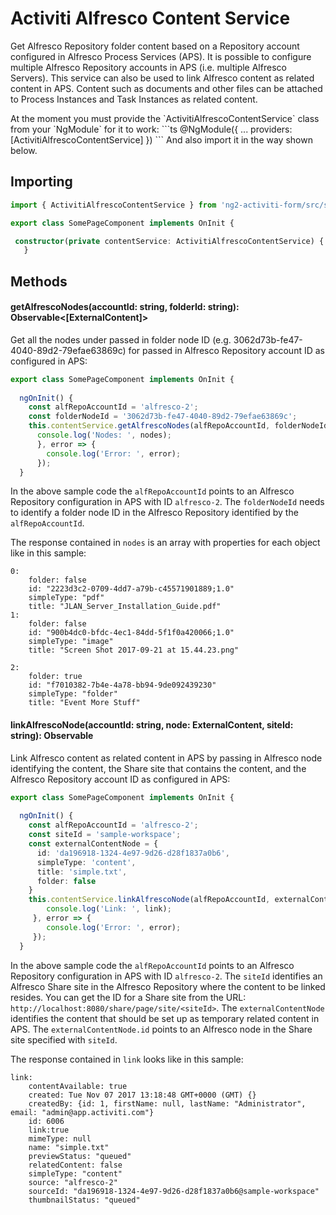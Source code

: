 # Activiti Alfresco Content Service

Get Alfresco Repository folder content based on a Repository account configured in Alfresco Process Services (APS). 
It is possible to configure multiple Alfresco Repository accounts in APS (i.e. multiple Alfresco Servers).
This service can also be used to link Alfresco content as related content in APS. 
Content such as documents and other files can be attached to Process Instances 
and Task Instances as related content.

<aside class="warning">
At the moment you must provide the `ActivitiAlfrescoContentService` class from your `NgModule` for it to work:
```ts
@NgModule({
...
  providers: [ActivitiAlfrescoContentService] 
})
```
And also import it in the way shown below.
</aside>

## Importing

```ts
import { ActivitiAlfrescoContentService } from 'ng2-activiti-form/src/services/activiti-alfresco.service';

export class SomePageComponent implements OnInit {

 constructor(private contentService: ActivitiAlfrescoContentService) {
   }
```

## Methods

#### getAlfrescoNodes(accountId: string, folderId: string): Observable<[ExternalContent]>
Get all the nodes under passed in folder node ID (e.g. 3062d73b-fe47-4040-89d2-79efae63869c) for passed in 
Alfresco Repository account ID as configured in APS: 

```ts
export class SomePageComponent implements OnInit {
 
  ngOnInit() {
    const alfRepoAccountId = 'alfresco-2';
    const folderNodeId = '3062d73b-fe47-4040-89d2-79efae63869c';
    this.contentService.getAlfrescoNodes(alfRepoAccountId, folderNodeId).subscribe( nodes => {
      console.log('Nodes: ', nodes);
      }, error => {
        console.log('Error: ', error);
      });
  }
```

In the above sample code the `alfRepoAccountId` points to an Alfresco Repository configuration in APS with ID `alfresco-2`.
The `folderNodeId` needs to identify a folder node ID in the Alfresco Repository identified by the `alfRepoAccountId`.

The response contained in `nodes` is an array with properties for each object like in this sample:

```
0:
    folder: false
    id: "2223d3c2-0709-4dd7-a79b-c45571901889;1.0"
    simpleType: "pdf"
    title: "JLAN_Server_Installation_Guide.pdf"
1:
    folder: false
    id: "900b4dc0-bfdc-4ec1-84dd-5f1f0a420066;1.0"
    simpleType: "image"
    title: "Screen Shot 2017-09-21 at 15.44.23.png"
    
2:
    folder: true
    id: "f7010382-7b4e-4a78-bb94-9de092439230"
    simpleType: "folder"
    title: "Event More Stuff"
```

#### linkAlfrescoNode(accountId: string, node: ExternalContent, siteId: string): Observable<ExternalContentLink>
Link Alfresco content as related content in APS by passing in Alfresco node identifying the content, the Share site
that contains the content, and the Alfresco Repository account ID as configured in APS:

```ts
export class SomePageComponent implements OnInit {
 
  ngOnInit() {
    const alfRepoAccountId = 'alfresco-2';
    const siteId = 'sample-workspace'; 
    const externalContentNode = {
      id: 'da196918-1324-4e97-9d26-d28f1837a0b6',
      simpleType: 'content',
      title: 'simple.txt',
      folder: false
    }
    this.contentService.linkAlfrescoNode(alfRepoAccountId, externalContentNode, siteId).subscribe(link => {
        console.log('Link: ', link);
     }, error => {
        console.log('Error: ', error);
     });
  }
```

In the above sample code the `alfRepoAccountId` points to an Alfresco Repository configuration in APS with ID `alfresco-2`.
The `siteId` identifies an Alfresco Share site in the Alfresco Repository where the content to be linked resides.
You can get the ID for a Share site from the URL: `http://localhost:8080/share/page/site/<siteId>`.
The `externalContentNode` identifies the content that should be set up as temporary related content in APS. The 
`externalContentNode.id` points to an Alfresco node in the Share site specified with `siteId`.

The response contained in `link` looks like in this sample:

```
link:
    contentAvailable: true
    created: Tue Nov 07 2017 13:18:48 GMT+0000 (GMT) {}
    createdBy: {id: 1, firstName: null, lastName: "Administrator", email: "admin@app.activiti.com"}
    id: 6006
    link:true
    mimeType: null
    name: "simple.txt"
    previewStatus: "queued"
    relatedContent: false
    simpleType: "content"
    source: "alfresco-2"
    sourceId: "da196918-1324-4e97-9d26-d28f1837a0b6@sample-workspace"
    thumbnailStatus: "queued"
```
 
<!-- seealso start -->

<!-- seealso end -->